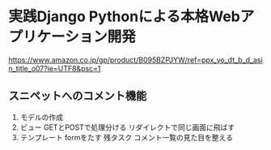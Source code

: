 # 実践Django Pythonによる本格Webアプリケーション開発
https://www.amazon.co.jp/gp/product/B095BZPJYW/ref=ppx_yo_dt_b_d_asin_title_o07?ie=UTF8&psc=1

## スニペットへのコメント機能
1. モデルの作成
2. ビュー
    GETとPOSTで処理分ける
    リダイレクトで同じ画面に飛ばす
3. テンプレート
    formをたす
残タスク
    コメント一覧の見た目を整える
